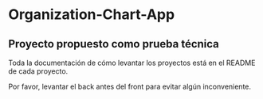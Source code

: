 # Organization-Chart-App

## Proyecto propuesto como prueba técnica

Toda la documentación de cómo levantar los proyectos está en el README de cada proyecto.

Por favor, levantar el back antes del front para evitar algún inconveniente.
